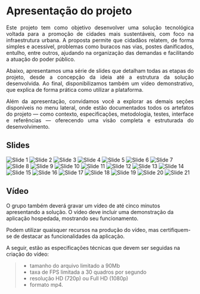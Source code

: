 # Apresentação do projeto

<p align="justify">Este projeto tem como objetivo desenvolver uma solução tecnológica voltada para a promoção de cidades mais sustentáveis, com foco na infraestrutura urbana. A proposta permite que cidadãos relatem, de forma simples e acessível, problemas como buracos nas vias, postes danificados, entulho, entre outros, ajudando na organização das demandas e facilitando a atuação do poder público.</p>
<p align="justify">Abaixo, apresentamos uma série de slides que detalham todas as etapas do projeto, desde a concepção da ideia até a estrutura da solução desenvolvida. Ao final, disponibilizamos também um vídeo demonstrativo, que explica de forma prática como utilizar a plataforma.</p>
<p align="justify">Além da apresentação, convidamos você a explorar as demais seções disponíveis no menu lateral, onde estão documentados todos os artefatos do projeto — como contexto, especificações, metodologia, testes, interface e referências — oferecendo uma visão completa e estruturada do desenvolvimento.

</p>

## Slides

![Slide 1](../docs/images/Slide-1.png)
![Slide 2](../docs/images/Slide-2.png)
![Slide 3](../docs/images/Slide-3.png)
![Slide 4](../docs/images/Slide-4.png)
![Slide 5](../docs/images/Slide-5.png)
![Slide 6](../docs/images/Slide-6.png)
![Slide 7](../docs/images/Slide-7.png)
![Slide 8](../docs/images/Slide-8.png)
![Slide 9](../docs/images/Slide-9.png)
![Slide 10](../docs/images/Slide-10.png)
![Slide 11](../docs/images/Slide-11.png)
![Slide 12](../docs/images/Slide-12.png)
![Slide 13](../docs/images/Slide-13.png)
![Slide 14](../docs/images/Slide-14.png)
![Slide 15](../docs/images/Slide-15.png)
![Slide 16](../docs/images/Slide-16.png)
![Slide 17](../docs/images/Slide-17.png)
![Slide 18](../docs/images/Slide-18.png)
![Slide 19](../docs/images/Slide-19.png)
![Slide 20](../docs/images/Slide-20.png)
![Slide 21](../docs/images/Slide-21.png)

## Vídeo

O grupo também deverá gravar um vídeo de até cinco minutos apresentando a solução. O vídeo deve incluir uma demonstração da aplicação hospedada, mostrando seu funcionamento.

Podem utilizar quaisquer recursos na produção do vídeo, mas certifiquem-se de destacar as funcionalidades da aplicação.

A seguir, estão as especificações técnicas que devem ser seguidas na criação do vídeo:

> - tamanho do arquivo limitado a 90Mb
> - taxa de FPS limitada a 30 quadros por segundo
> - resolução HD (720p) ou Full HD (1080p)
> - formato mp4.


